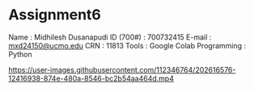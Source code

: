 # Assignment6


Name : Midhilesh Dusanapudi 
ID (700#) : 700732415 
E-mail : mxd24150@ucmo.edu 
CRN : 11813
Tools : Google Colab 
Programming : Python



https://user-images.githubusercontent.com/112346764/202616576-12416938-874e-480a-8546-bc2b54aa464d.mp4

